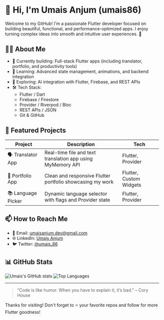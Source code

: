 # 👋 Hi, I'm Umais Anjum (umais86)

Welcome to my GitHub! I'm a passionate Flutter developer focused on building beautiful, functional, and performance-optimized apps. I enjoy turning complex ideas into smooth and intuitive user experiences. 🚀

## 👨‍💻 About Me

- 🔭 Currently building: Full-stack Flutter apps (including translator, portfolio, and productivity tools)
- 🌱 Learning: Advanced state management, animations, and backend integration
- 🧠 Exploring: AI integration with Flutter, Firebase, and REST APIs
- 🛠️ Tech Stack:
  - Flutter / Dart
  - Firebase / Firestore
  - Provider / Riverpod / Bloc
  - REST APIs / JSON
  - Git & GitHub

## 💼 Featured Projects

| Project | Description | Tech |
|--------|-------------|------|
| 🗣️ Translator App | Real-time file and text translation app using MyMemory API | Flutter, Provider |
| 🧰 Portfolio App | Clean and responsive Flutter portfolio showcasing my work | Flutter, Custom Widgets |
| 📚 Language Picker | Dynamic language selector with flags and Provider state | Flutter, Provider |

## 📫 How to Reach Me

- 📧 Email: umaisanjum.dev@gmail.com
- 🌐 LinkedIn: [Umais Anjum](https://www.linkedin.com/in/umaisanjum/)
- 🐦 Twitter: [@umais_86](https://twitter.com/umais_86)

## 📊 GitHub Stats

![Umais's GitHub stats](https://github-readme-stats.vercel.app/api?username=umais86&show_icons=true&theme=radical)
![Top Languages](https://github-readme-stats.vercel.app/api/top-langs/?username=umais86&layout=compact&theme=radical)

---

> “Code is like humor. When you have to explain it, it’s bad.” – Cory House

Thanks for visiting! Don't forget to ⭐️ your favorite repos and follow for more Flutter goodness!

